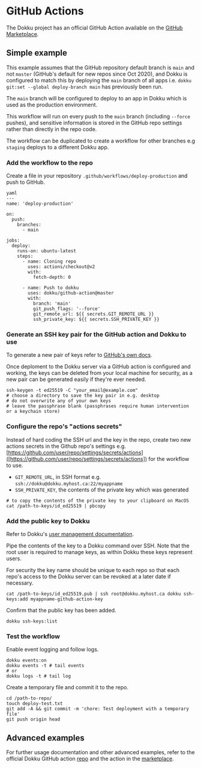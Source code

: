 # GitHub Actions

The Dokku project has an official GitHub Action available on the [GitHub Marketplace](https://github.com/marketplace/actions/dokku).

## Simple example

This example assumes that the GitHub repository default branch is `main` and not `master` (GitHub's default for new repos since Oct 2020), and Dokku is configured to match this by deploying the `main` branch of all apps i.e. `dokku git:set --global deploy-branch main` has previously been run.

The `main` branch will be configured to deploy to an app in Dokku which is used as the production environment.

This workflow will run on every push to the `main` branch (including `--force` pushes), and sensitive information is stored in the GitHub repo settings rather than directly in the repo code.

The workflow can be duplicated to create a workflow for other branches e.g `staging` deploys to a different Dokku app.

### Add the workflow to the repo

Create a file in your repository `.github/workflows/deploy-production` and push to GitHub.

```
yaml
---
name: 'deploy-production'

on:
  push:
    branches:
      - main

jobs:
  deploy:
    runs-on: ubuntu-latest
    steps:
      - name: Cloning repo
        uses: actions/checkout@v2
        with:
          fetch-depth: 0

      - name: Push to dokku
        uses: dokku/github-action@master
        with:
          branch: 'main'
          git_push_flags: '--force'
          git_remote_url: ${{ secrets.GIT_REMOTE_URL }}
          ssh_private_key: ${{ secrets.SSH_PRIVATE_KEY }}
```


### Generate an SSH key pair for the GitHub action and Dokku to use

To generate a new pair of keys refer to [GitHub's own docs](https://docs.github.com/en/authentication/connecting-to-github-with-ssh/generating-a-new-ssh-key-and-adding-it-to-the-ssh-agent).

Once deploment to the Dokku server via a GitHub action is configured and working, the keys can be deleted from your local machine for security, as a new pair can be generated easily if they're ever needed.

```
ssh-keygen -t ed25519 -C "your_email@example.com"
# choose a directory to save the key pair in e.g. desktop
# do not overwrite any of your own keys
# leave the passphrase blank (passphrases require human intervention or a keychain store)
```

### Configure the repo's "actions secrets"

Instead of hard coding the SSH url and the key in the repo, create two new actions secrets in the Github repo's settings e.g. [https://github.com/user/repo/settings/secrets/actions]([https://github.com/user/repo/settings/secrets/actions]) for the workflow to use.

- `GIT_REMOTE_URL`, in SSH format e.g. `ssh://dokku@dokku.myhost.ca:22/myappname`
- `SSH_PRIVATE_KEY`, the contents of the private key which was generated

```
# to copy the contents of the private key to your clipboard on MacOS
cat /path-to-keys/id_ed25519 | pbcopy 
```

### Add the public key to Dokku

Refer to Dokku's [user management documentation](https://dokku.com/docs/deployment/user-management/).

Pipe the contents of the key to a Dokku command over SSH. Note that the root user is required to manage keys, as within Dokku these keys represent users.

For security the key name should be unique to each repo so that each repo's access to the Dokku server can be revoked at a later date if necessary.

```
cat /path-to-keys/id_ed25519.pub | ssh root@dokku.myhost.ca dokku ssh-keys:add myappname-github-action-key
```

Confirm that the public key has been added.

```
dokku ssh-keys:list
```

### Test the workflow

Enable event logging and follow logs.

```
dokku events:on
dokku events -t # tail events
# or
dokku logs -t # tail log
```

Create a temporary file and commit it to the repo.

```
cd /path-to-repo/
touch deploy-test.txt
git add -A && git commit -m 'chore: Test deployment with a temporary file'
git push origin head
```

## Advanced examples

For further usage documentation and other advanced examples, refer to the official Dokku GitHub action [repo](https://github.com/dokku/github-action) and the action in the [marketplace](https://github.com/marketplace/actions/dokku).
